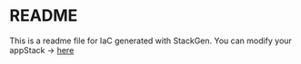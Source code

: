 # README
This is a readme file for IaC generated with StackGen.
You can modify your appStack -> [here](http://main.dev.stackgen.com/appstacks/608b3238-2e49-47fa-a469-ef99bfe41792)
